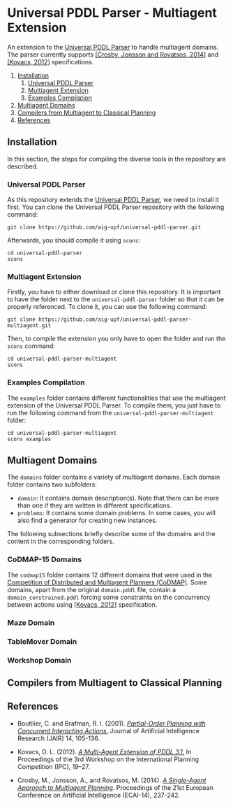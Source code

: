 # Universal PDDL Parser - Multiagent Extension

An extension to the [Universal PDDL Parser](https://github.com/aig-upf/universal-pddl-parser) to handle multiagent domains. The parser currently supports [[Crosby, Jonsson and Rovatsos, 2014]](#ref-crosby-ecai14) and [[Kovacs, 2012]](#ref-kovacs) specifications.

1. [Installation](#installation)
	1. [Universal PDDL Parser](#universal-pddl-parser)
	1. [Multiagent Extension](#multiagent-extension)
	1. [Examples Compilation](#examples-compilation)
1. [Multiagent Domains](#multiagent-domains)
1. [Compilers from Multiagent to Classical Planning](#ma-classical-compilers)
1. [References](#references) 

## <a name="installation"></a>Installation

In this section, the steps for compiling the diverse tools in the repository are described.

### <a name="universal-pddl-parser"></a>Universal PDDL Parser

As this repository extends the [Universal PDDL Parser](https://github.com/aig-upf/universal-pddl-parser), we need to install it first. You can clone the Universal PDDL Parser repository with the following command:

```
git clone https://github.com/aig-upf/universal-pddl-parser.git
```

Afterwards, you should compile it using `scons`:

```
cd universal-pddl-parser
scons
```

### <a name="multiagent-extension"></a>Multiagent Extension

Firstly, you have to either download or clone this repository. It is important to have the folder next to the `universal-pddl-parser` folder so that it can be properly referenced. To clone it, you can use the following command:

```
git clone https://github.com/aig-upf/universal-pddl-parser-multiagent.git
```

Then, to compile the extension you only have to open the folder and run the `scons` command:

```
cd universal-pddl-parser-multiagent
scons
```

### <a name="examples-compilation"></a>Examples Compilation

The `examples` folder contains different functionalities that use the multiagent extension of the Universal PDDL Parser. To compile them, you just have to run the following command from the `universal-pddl-parser-multiagent` folder:

```
cd universal-pddl-parser-multiagent
scons examples
```

## <a name="multiagent-domains"></a>Multiagent Domains

The `domains` folder contains a variety of multiagent domains. Each domain folder contains two subfolders:

 - `domain`: It contains domain description(s). Note that there can be more than one if they are written in different specifications. 
 - `problems`: It contains some domain problems. In some cases, you will also find a generator for creating new instances.

The following subsections briefly describe some of the domains and the content in the corresponding folders.

### CoDMAP-15 Domains

The `codmap15` folder contains 12 different domains that were used in the [Competition of Distributed and Multiagent Planners (CoDMAP)](http://agents.fel.cvut.cz/codmap/). Some domains, apart from the original `domain.pddl` file, contain a `domain_constrained.pddl` forcing some constraints on the concurrency between actions using  [[Kovacs, 2012]](#ref-kovacs) specification.

### Maze Domain

### TableMover Domain

### Workshop Domain

## <a name="compilers-ma-classical"></a>Compilers from Multiagent to Classical Planning

## <a name="references"></a>References

* <a name="ref-boutilier">Boutilier, C. and Brafman, R. I. (2001).</a> [_Partial-Order Planning with Concurrent Interacting Actions._](http://dx.doi.org/10.1613/jair.740) Journal of Artificial Intelligence Research (JAIR) 14, 105-136.

* <a name="ref-kovacs">Kovacs, D. L. (2012).</a> [_A Multi-Agent Extension of PDDL 3.1._](http://www.r3-cop.eu/wp-content/uploads/2013/01/A-Multy-Agent-Extension-of-PDDL3.1.pdf) In Proceedings of the 3rd Workshop on the International Planning Competition (IPC), 19–27.

* <a name="ref-crosby-ecai14">Crosby, M., Jonsson, A., and Rovatsos, M. (2014).</a> [_A Single-Agent Approach to Multiagent Planning_](https://doi.org/10.3233/978-1-61499-419-0-237). Proceedings of the 21st European Conference on Artificial Intelligence (ECAI-14), 237-242.

